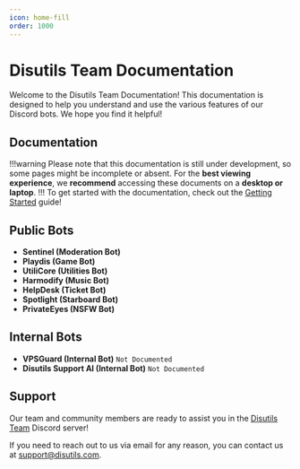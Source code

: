 ```yaml
---
icon: home-fill
order: 1000
---
```

# Disutils Team Documentation

Welcome to the Disutils Team Documentation! This documentation is designed to help you understand and use the various features of our Discord bots. We hope you find it helpful!

## Documentation
!!!warning
Please note that this documentation is still under development, so some pages might be incomplete or absent. For the **best viewing experience**, we **recommend** accessing these documents on a **desktop or laptop**.
!!!
To get started with the documentation, check out the [Getting Started](/guides/getting-started) guide!


## Public Bots

- **Sentinel (Moderation Bot)**
- **Playdis (Game Bot)**
- **UtiliCore (Utilities Bot)**
- **Harmodify (Music Bot)**
- **HelpDesk (Ticket Bot)**
- **Spotlight (Starboard Bot)**
- **PrivateEyes (NSFW Bot)**


## Internal Bots

- **VPSGuard (Internal Bot)** `Not Documented`
- **Disutils Support AI (Internal Bot)** `Not Documented`

## Support

Our team and community members are ready to assist you in the [Disutils Team](https://discord.gg/28RuT8WsKT) Discord server!

If you need to reach out to us via email for any reason, you can contact us at [support@disutils.com](mailto:support@disutils.com).